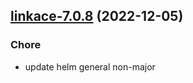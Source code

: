 

## [linkace-7.0.8](https://github.com/truecharts/charts/compare/linkace-7.0.7...linkace-7.0.8) (2022-12-05)

### Chore

- update helm general non-major
  
  